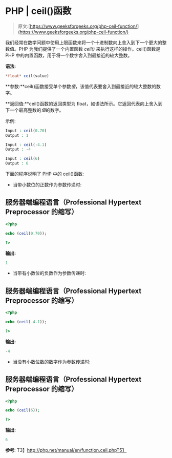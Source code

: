 # PHP | ceil()函数

> 原文:[https://www.geeksforgeeks.org/php-ceil-function/](https://www.geeksforgeeks.org/php-ceil-function/)

我们经常在数学问题中使用上限函数来将一个十进制数向上舍入到下一个更大的整数值。PHP 为我们提供了一个内置函数 *ceil()* 来执行这样的操作。ceil()函数是 PHP 中的内置函数，用于将一个数字舍入到最接近的较大整数。

**语法:**

```php
*float* ceil(value)
```

**参数:**ceil()函数接受单个参数*值*，该值代表要舍入到最接近的较大整数的数字。

**返回值:**ceil()函数的返回类型为 float，如语法所示。它返回代表向上舍入到下一个最高整数的*值*的数字。

示例:

```php
Input : ceil(0.70)
Output : 1

Input : ceil(-4.1)
Output : -4

Input : ceil(6)
Output : 6
```

下面的程序说明了 PHP 中的 ceil()函数:

*   当带小数位的正数作为参数传递时:

## 服务器端编程语言（Professional Hypertext Preprocessor 的缩写）

```php
<?php

echo (ceil(0.70));

?>     
```

**输出:**

```php
1
```

*   当带有小数位的负数作为参数传递时:

## 服务器端编程语言（Professional Hypertext Preprocessor 的缩写）

```php
<?php

echo (ceil(-4.1));

?>
```

**输出:**

```php
-4
```

*   当没有小数位数的数字作为参数传递时:

## 服务器端编程语言（Professional Hypertext Preprocessor 的缩写）

```php
<?php

echo (ceil(6));

?>
```

**输出:**

```php
6
```

**参考**:
T3】http://php.net/manual/en/function.ceil.phpT5】